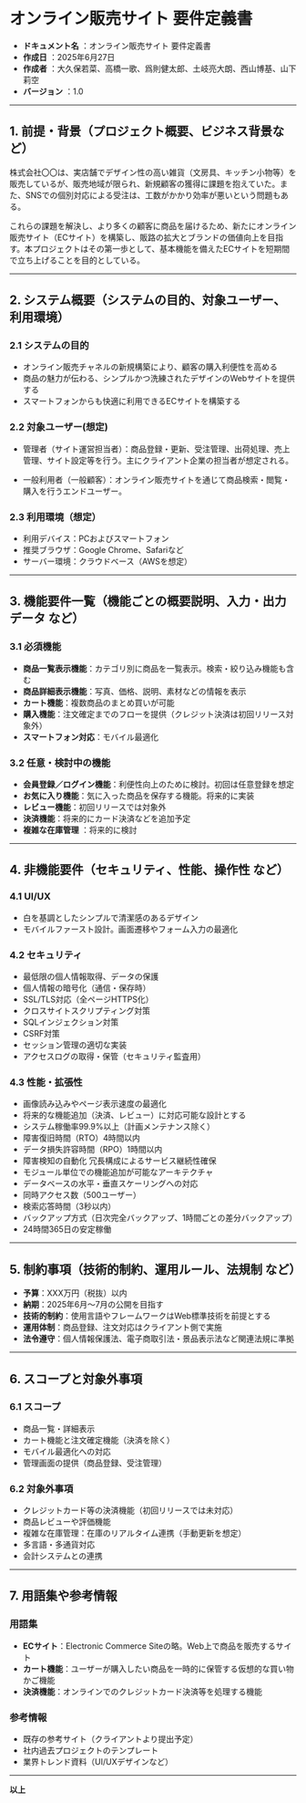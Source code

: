 # オンライン販売サイト 要件定義書

- **ドキュメント名** ：オンライン販売サイト 要件定義書  
- **作成日** ：2025年6月27日  
- **作成者** ：大久保若菜、高橋一歌、爲則健太郎、土岐亮大朗、西山博基、山下莉空  
- **バージョン** ：1.0  

---

## 1. 前提・背景（プロジェクト概要、ビジネス背景など）

株式会社〇〇は、実店舗でデザイン性の高い雑貨（文房具、キッチン小物等）を販売しているが、販売地域が限られ、新規顧客の獲得に課題を抱えていた。また、SNSでの個別対応による受注は、工数がかかり効率が悪いという問題もある。

これらの課題を解決し、より多くの顧客に商品を届けるため、新たにオンライン販売サイト（ECサイト）を構築し、販路の拡大とブランドの価値向上を目指す。本プロジェクトはその第一歩として、基本機能を備えたECサイトを短期間で立ち上げることを目的としている。

---

## 2. システム概要（システムの目的、対象ユーザー、利用環境）

### 2.1 システムの目的

- オンライン販売チャネルの新規構築により、顧客の購入利便性を高める  
- 商品の魅力が伝わる、シンプルかつ洗練されたデザインのWebサイトを提供する  
- スマートフォンからも快適に利用できるECサイトを構築する  

### 2.2 対象ユーザー(想定)

- 管理者（サイト運営担当者）：商品登録・更新、受注管理、出荷処理、売上管理、サイト設定等を行う。主にクライアント企業の担当者が想定される。

- 一般利用者（一般顧客）：オンライン販売サイトを通じて商品検索・閲覧・購入を行うエンドユーザー。

### 2.3 利用環境（想定）

- 利用デバイス：PCおよびスマートフォン  
- 推奨ブラウザ：Google Chrome、Safariなど
- サーバー環境：クラウドベース（AWSを想定）  

---

## 3. 機能要件一覧（機能ごとの概要説明、入力・出力データ など）

### 3.1 必須機能

- **商品一覧表示機能**：カテゴリ別に商品を一覧表示。検索・絞り込み機能も含む  
- **商品詳細表示機能**：写真、価格、説明、素材などの情報を表示  
- **カート機能**：複数商品のまとめ買いが可能  
- **購入機能**：注文確定までのフローを提供（クレジット決済は初回リリース対象外）  
- **スマートフォン対応**：モバイル最適化  

### 3.2 任意・検討中の機能

- **会員登録／ログイン機能**：利便性向上のために検討。初回は任意登録を想定  
- **お気に入り機能**：気に入った商品を保存する機能。将来的に実装  
- **レビュー機能**：初回リリースでは対象外  
- **決済機能**：将来的にカード決済などを追加予定  
- **複雑な在庫管理** ：将来的に検討
---

## 4. 非機能要件（セキュリティ、性能、操作性 など）

### 4.1 **UI/UX**
- 白を基調としたシンプルで清潔感のあるデザイン  
- モバイルファースト設計。画面遷移やフォーム入力の最適化  

### 4.2 **セキュリティ**
- 最低限の個人情報取得、データの保護  
- 個⼈情報の暗号化（通信・保存時） 
- SSL/TLS対応（全ページHTTPS化）
- クロスサイトスクリプティング対策
- SQLインジェクション対策
- CSRF対策
- セッション管理の適切な実装
- アクセスログの取得・保管（セキュリティ監査⽤）

### 4.3 **性能・拡張性**
- 画像読み込みやページ表示速度の最適化  
- 将来的な機能追加（決済、レビュー）に対応可能な設計とする  
- システム稼働率99.9%以上（計画メンテナンス除く）
- 障害復旧時間（RTO）4時間以内
- データ損失許容時間（RPO）1時間以内
- 障害検知の⾃動化 冗⻑構成によるサービス継続性確保
- モジュール単位での機能追加が可能なアーキテクチャ
- データベースの⽔平・垂直スケーリングへの対応
- 同時アクセス数（500ユーザー）
- 検索応答時間（3秒以内）
- バックアップ⽅式（⽇次完全バックアップ、1時間ごとの差分バックアップ）
- 24時間365⽇の安定稼働

---

## 5. 制約事項（技術的制約、運用ルール、法規制 など）

- **予算**：XXX万円（税抜）以内  
- **納期**：2025年6月～7月の公開を目指す  
- **技術的制約**：使用言語やフレームワークはWeb標準技術を前提とする  
- **運用体制**：商品登録、注文対応はクライアント側で実施  
- **法令遵守**：個人情報保護法、電子商取引法・景品表示法など関連法規に準拠  

---

## 6. スコープと対象外事項

### 6.1 スコープ

- 商品一覧・詳細表示  
- カート機能と注文確定機能（決済を除く）  
- モバイル最適化への対応  
- 管理画面の提供（商品登録、受注管理）  

### 6.2 対象外事項

- クレジットカード等の決済機能（初回リリースでは未対応）  
- 商品レビューや評価機能  
- 複雑な在庫管理：在庫のリアルタイム連携（手動更新を想定）  
- 多言語・多通貨対応  
- 会計システムとの連携  

---

## 7. 用語集や参考情報

### 用語集

- **ECサイト**：Electronic Commerce Siteの略。Web上で商品を販売するサイト  
- **カート機能**：ユーザーが購入したい商品を一時的に保管する仮想的な買い物かご機能  
- **決済機能**：オンラインでのクレジットカード決済等を処理する機能  

### 参考情報

- 既存の参考サイト（クライアントより提出予定）  
- 社内過去プロジェクトのテンプレート  
- 業界トレンド資料（UI/UXデザインなど）  

---

**以上**

